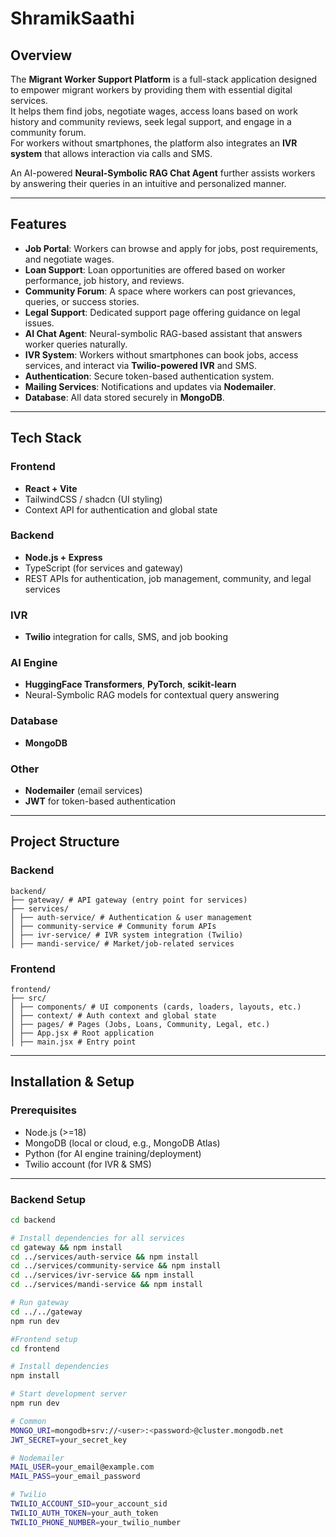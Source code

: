 # ShramikSaathi

## Overview
The **Migrant Worker Support Platform** is a full-stack application designed to empower migrant workers by providing them with essential digital services.  
It helps them find jobs, negotiate wages, access loans based on work history and community reviews, seek legal support, and engage in a community forum.  
For workers without smartphones, the platform also integrates an **IVR system** that allows interaction via calls and SMS.  

An AI-powered **Neural-Symbolic RAG Chat Agent** further assists workers by answering their queries in an intuitive and personalized manner.

---

## Features
- **Job Portal**: Workers can browse and apply for jobs, post requirements, and negotiate wages.
- **Loan Support**: Loan opportunities are offered based on worker performance, job history, and reviews.
- **Community Forum**: A space where workers can post grievances, queries, or success stories.
- **Legal Support**: Dedicated support page offering guidance on legal issues.
- **AI Chat Agent**: Neural-symbolic RAG-based assistant that answers worker queries naturally.
- **IVR System**: Workers without smartphones can book jobs, access services, and interact via **Twilio-powered IVR** and SMS.
- **Authentication**: Secure token-based authentication system.
- **Mailing Services**: Notifications and updates via **Nodemailer**.
- **Database**: All data stored securely in **MongoDB**.

---

## Tech Stack

### Frontend
- **React + Vite**  
- TailwindCSS / shadcn (UI styling)  
- Context API for authentication and global state  

### Backend
- **Node.js + Express**  
- TypeScript (for services and gateway)  
- REST APIs for authentication, job management, community, and legal services  

### IVR
- **Twilio** integration for calls, SMS, and job booking  

### AI Engine
- **HuggingFace Transformers**, **PyTorch**, **scikit-learn**  
- Neural-Symbolic RAG models for contextual query answering  

### Database
- **MongoDB**  

### Other
- **Nodemailer** (email services)  
- **JWT** for token-based authentication  

---

## Project Structure

### Backend
```
backend/
├── gateway/ # API gateway (entry point for services)
├── services/
│ ├── auth-service/ # Authentication & user management
│ ├── community-service # Community forum APIs
│ ├── ivr-service/ # IVR system integration (Twilio)
│ ├── mandi-service/ # Market/job-related services
```


### Frontend
```
frontend/
├── src/
│ ├── components/ # UI components (cards, loaders, layouts, etc.)
│ ├── context/ # Auth context and global state
│ ├── pages/ # Pages (Jobs, Loans, Community, Legal, etc.)
│ ├── App.jsx # Root application
│ ├── main.jsx # Entry point
```


---

## Installation & Setup

### Prerequisites
- Node.js (>=18)
- MongoDB (local or cloud, e.g., MongoDB Atlas)
- Python (for AI engine training/deployment)
- Twilio account (for IVR & SMS)

---

### Backend Setup
```bash
cd backend

# Install dependencies for all services
cd gateway && npm install
cd ../services/auth-service && npm install
cd ../services/community-service && npm install
cd ../services/ivr-service && npm install
cd ../services/mandi-service && npm install

# Run gateway
cd ../../gateway
npm run dev

#Frontend setup
cd frontend

# Install dependencies
npm install

# Start development server
npm run dev

# Common
MONGO_URI=mongodb+srv://<user>:<password>@cluster.mongodb.net
JWT_SECRET=your_secret_key

# Nodemailer
MAIL_USER=your_email@example.com
MAIL_PASS=your_email_password

# Twilio
TWILIO_ACCOUNT_SID=your_account_sid
TWILIO_AUTH_TOKEN=your_auth_token
TWILIO_PHONE_NUMBER=your_twilio_number



